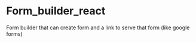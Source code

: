# Form_builder_react
Form builder that can create form and a link to serve that form (like google forms)
